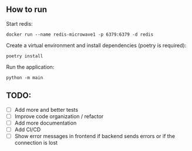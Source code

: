 ## How to run

Start redis:

```
docker run --name redis-microwave1 -p 6379:6379 -d redis
```

Create a virtual environment and install dependencies (poetry is required):

```
poetry install
```

Run the application:

```
python -m main
```


## TODO:

- [ ] Add more and better tests
- [ ] Improve code organization / refactor
- [ ] Add more documentation
- [ ] Add CI/CD
- [ ] Show error messages in frontend if backend sends errors or if the connection is lost
